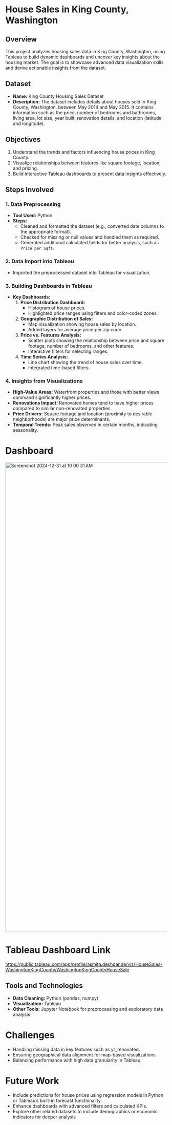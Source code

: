 # House Sales in King County, Washington

## Overview

This project analyzes housing sales data in King County, Washington, using Tableau to build dynamic dashboards and uncover key insights about the housing market. The goal is to showcase advanced data visualization skills and derive actionable insights from the dataset.

## Dataset

- **Name:** King County Housing Sales Dataset
- **Description:** The dataset includes details about houses sold in King County, Washington, between May 2014 and May 2015. It contains information such as the price, number of bedrooms and bathrooms, living area, lot size, year built, renovation details, and location (latitude and longitude).

## Objectives

1. Understand the trends and factors influencing house prices in King County.
2. Visualize relationships between features like square footage, location, and pricing.
3. Build interactive Tableau dashboards to present data insights effectively.

## Steps Involved

### 1. Data Preprocessing
- **Tool Used:** Python
- **Steps:**
  - Cleaned and formatted the dataset (e.g., converted date columns to the appropriate format).
  - Checked for missing or null values and handled them as required.
  - Generated additional calculated fields for better analysis, such as `Price per Sqft`.

### 2. Data Import into Tableau
- Imported the preprocessed dataset into Tableau for visualization.

### 3. Building Dashboards in Tableau
- **Key Dashboards:**
  1. **Price Distribution Dashboard:**
     - Histogram of house prices.
     - Highlighted price ranges using filters and color-coded zones.
  2. **Geographic Distribution of Sales:**
     - Map visualization showing house sales by location.
     - Added layers for average price per zip code.
  3. **Price vs. Features Analysis:**
     - Scatter plots showing the relationship between price and square footage, number of bedrooms, and other features.
     - Interactive filters for selecting ranges.
  4. **Time Series Analysis:**
     - Line chart showing the trend of house sales over time.
     - Integrated time-based filters.

### 4. Insights from Visualizations
- **High-Value Areas:** Waterfront properties and those with better views command significantly higher prices.
- **Renovations Impact:** Renovated homes tend to have higher prices compared to similar non-renovated properties.
- **Price Drivers:** Square footage and location (proximity to desirable neighborhoods) are major price determinants.
- **Temporal Trends:** Peak sales observed in certain months, indicating seasonality.

# Dashboard 

<img width="1468" alt="Screenshot 2024-12-31 at 10 00 31 AM" src="https://github.com/user-attachments/assets/4602c6bb-58f2-4744-8439-eae29be7428f" />

# Tableau Dashboard Link
https://public.tableau.com/app/profile/asmita.deshpande/viz/HouseSales-WashingtonKingCounty/WashingtonKingCountyHouseSale


## Tools and Technologies

- **Data Cleaning:** Python (pandas, numpy)
- **Visualization:** Tableau
- **Other Tools:** Jupyter Notebook for preprocessing and exploratory data analysis

# Challenges
- Handling missing data in key features such as yr_renovated.
- Ensuring geographical data alignment for map-based visualizations.
- Balancing performance with high data granularity in Tableau.

# Future Work
- Include predictions for house prices using regression models in Python or Tableau’s built-in forecast functionality.
- Enhance dashboards with advanced filters and calculated KPIs.
- Explore other related datasets to include demographics or economic indicators for deeper analysis
